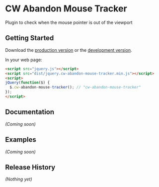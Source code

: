 # CW Abandon Mouse Tracker

Plugin to check when the mouse pointer is out of the viewport

## Getting Started

Download the [production version][min] or the [development version][max].

[min]: https://raw.github.com/clivewalkden/jquery-cw-abandon-mouse-tracker/master/dist/jquery.cw-abandon-mouse-tracker.min.js
[max]: https://raw.github.com/clivewalkden/jquery-cw-abandon-mouse-tracker/master/dist/jquery.cw-abandon-mouse-tracker.js

In your web page:

```html
<script src="jquery.js"></script>
<script src="dist/jquery.cw-abandon-mouse-tracker.min.js"></script>
<script>
jQuery(function($) {
  $.cw-abandon-mouse-tracker(); // "cw-abandon-mouse-tracker"
});
</script>
```

## Documentation
_(Coming soon)_

## Examples
_(Coming soon)_

## Release History
_(Nothing yet)_
